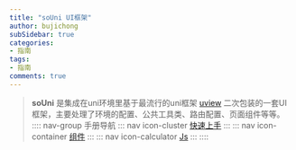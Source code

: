 ```yaml
---
title: "soUni UI框架"
author: bujichong
subSidebar: true
categories:
- 指南
tags:
- 指南
comments: true
---
```

> **soUni**  是集成在uni环境里基于最流行的uni框架 [uview](https://www.uviewui.com/) 二次包装的一套UI框架，主要处理了环境的配置、公共工具类、路由配置、页面组件等等。
:::: nav-group 手册导航
::: nav icon-cluster
[快速上手](../1.base/0.first.md)
:::
::: nav icon-container
[组件](../2.components/0.first.md)
:::
::: nav icon-calculator
[Js](../3.js/0.first.md)
:::
::::